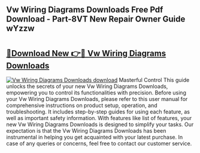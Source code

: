 ## Vw Wiring Diagrams Downloads Free Pdf Download - Part-8VT New Repair Owner Guide wYzzw

# <h2><a href="http://dfl7g7.blite.top/?on=Vw+Wiring+Diagrams+Downloads">🔗Download New 👉🔴 Vw Wiring Diagrams Downloads</a></h2>

[![Vw Wiring Diagrams Downloads download](https://i.imgur.com/lujVjoI.png)](http://dfl7g7.blite.top/?on=Vw+Wiring+Diagrams+Downloads)
Masterful Control This guide unlocks the secrets of your new Vw Wiring Diagrams Downloads, empowering you to control its functionalities with precision. Before using your Vw Wiring Diagrams Downloads, please refer to this user manual for comprehensive instructions on product setup, operation, and troubleshooting. It includes step-by-step guides for using each feature, as well as important safety information. With features like list of features, your new Vw Wiring Diagrams Downloads is designed to simplify your tasks. Our expectation is that the Vw Wiring Diagrams Downloads has been instrumental in helping you get acquainted with your latest purchase. In case of any queries or concerns, feel free to contact our customer service.
